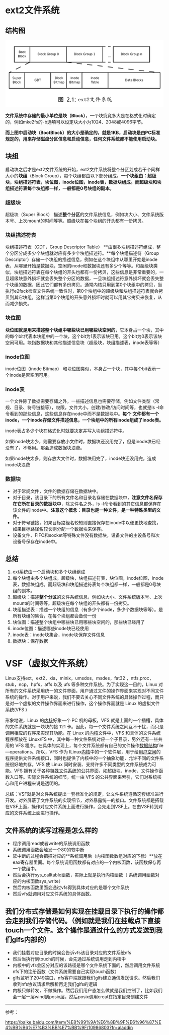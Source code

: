 # ext2文件系统

## 结构图

![](/操作系统/文件/images/ext2.png)

**文件系统中存储的最小单位是块（Block）**，一个块究竟多大是在格式化时确定的，例如mke2fs的-b选项可以设定块大小为1024、2048或4096字节。

**而上图中启动块（BootBlock）的大小是确定的，就是1KB，启动块是由PC标准规定的，用来存储磁盘分区信息和启动信息，任何文件系统都不能使用启动块。**

## 块组

启动块之后才是ext2文件系统的开始，ext2文件系统将整个分区划成若干个同样大小的**块组**（Block Group），每个块组都由以下部分组成。**一个块组由：超级块，块组描述符表，块位图，inode位图，inode表，数据块组成。而超级块和块组描述符表每个块组都一样，一般都是0号块组的副本。**

### 超级块

超级块（Super Block） 描述**整个分区**的文件系统信息，例如块大小、文件系统版本号、上次mount的时间等等。超级块在每个块组的开头都有一份拷贝。

### 块组描述符表

块组描述符表（GDT，Group Descriptor Table） **由很多块组描述符组成，整个分区分成多少个块组就对应有多少个块组描述符。**每个块组描述符（Group Descriptor）存储一个块组的描述信息，例如在这个块组中从哪里开始是inode表，从哪里开始是数据块，空闲的inode和数据块还有多少个等等。和超级块类似，块组描述符表在每个块组的开头也都有一份拷贝，这些信息是非常重要的，一旦超级块意外损坏就会丢失整个分区的数据，一旦块组描述符意外损坏就会丢失整个块组的数据，因此它们都有多份拷贝。通常内核只用到第0个块组中的拷贝，当执行e2fsck检查文件系统一致性时，第0个块组中的超级块和块组描述符表就会拷贝到其它块组，这样当第0个块组的开头意外损坏时就可以用其它拷贝来恢复，从而减少损失。

### 块位图

**块位图就是用来描述整个块组中哪些块已用哪些块空闲的**，它本身占一个块，其中的每个bit代表本块组中的一个块，这个bit为1表示该块已用，这个bit为0表示该块空闲可用。块指数据块和其他描述信息块（超级块，块组描述表，inode表等等）

### inode位图

inode位图（inode Bitmap） 和块位图类似，本身占一个块，其中每个bit表示一个inode是否空闲可用。

### inode表

一个文件除了数据需要存储之外，一些描述信息也需要存储，例如文件类型（常规、目录、符号链接等），权限，文件大小，创建/修改/访问时间等，也就是ls -l命令看到的那些信息，这些信息存在inode中而不是数据块中。**每个**
**文件都有一个inode，一个inode存储文件描述信息，一个块组中的所有inode组成了inode表。**

inode表占多少个块在格式化时就要决定并写入块组描述符中。

如果inode块太少，则需要存放小文件时，数据块还没用完了，但是inode块已经没有了，不够用。那会造成数据块浪费。

如果inode块太多，则存放大文件时，数据块用完了，inode块还没用完，造成inode块浪费

### 数据块

+ 对于常规文件，文件的数据存储在数据块中。
+ 对于目录，该目录下的所有文件名和目录名存储在数据块中，**注意文件名保存在它所在目录的数据块中**，除文件名之外，ls -l命令看到的其它信息都保存在该文件的inode中。**注意这个概念：目录也是一种文件，是一种特殊类型的文件。**
+ 对于符号链接，如果目标路径名较短则直接保存在inode中以便更快地查找，如果目标路径名较长则分配一个数据块来保存。
+ 设备文件、FIFO和socket等特殊文件没有数据块，设备文件的主设备号和次设备号保存在inode中。

## 总结

1. ext系统由一个启动块和多个块组组成
2. 每个块组由多个块组成。超级块，块组描述符表，块位图，inode位图，inode表，数据块组成。而超级块和块组描述符表每个块组都一样，一般都是0号块组的副本。
3. 超级块：描述**整个分区**的文件系统信息，例如块大小、文件系统版本号、上次mount的时间等等。超级块在每个块组的开头都有一份拷贝。
4. 块组描述表：描述一个块组的信息（有多少个inode，多少个数据块等等）。是所有块组的集合，在每个块组都会备份一份
5. 块位图：描述整个块组中哪些块已用哪些块空闲的，那些块已经用了
6. inode位图：描述哪些inode块已经使用
7. inode表：inode块集合，inode块保存文件信息
8. 数据块：保存数据

# VSF（虚拟文件系统）

Linux支持ext，ext2，xia，minix，umsdos，msdes，fat32 ，ntfs,proc，stub，ncp，hpfs，affs 以及 ufs 等多种文件系统。为了实现这一目的，Linux 对所有的文件系统采用统一的文件界面，用户通过文件的操作界面来实现对不同文件系统的操作。对于用户来说，我们不要去关心不同文件系统的具体操作过程，而只是对一个虚拟的文件操作界面来进行操作，这个操作界面就是 Linux 的虚拟文件系统(VFS ) 

形象地说，Linux 的[内核](https://baike.baidu.com/item/内核)好象一个 PC 机的母板，VFS 就是上面的一个插槽，具体的文件系统就是一块块的接 121 卡。因此，每一个文件系统之间互不干扰，而只是调用相应的程序来实现其功能。在 Linux 的[内核](https://baike.baidu.com/item/内核)文件中，VFS 和具体的文件系统程序都放在 Linux\FS 中，其中每一种文件系统对应一个子目录，另外还有一些共用的 VFS 程序。在具体的实现上，每个文件系统都有自己的文件操作[数据结构](https://baike.baidu.com/item/数据结构)file—operations。所以，VFS 作为 ILinux[内核](https://baike.baidu.com/item/内核)中的一个软件层，用于给[用户空间](https://baike.baidu.com/item/用户空间)的程序提供文件系统接口，同时也提供了内核中的一个抽象功能，允许不同的文件系统很好地共存。VFS 使 Linux 同时安装、支持许多不同类型的文件系统成为可能。VFS 拥有关于各种[特殊文件系统](https://baike.baidu.com/item/特殊文件系统)的公共界面，如超级块、inode、文件操作函数入口等。实际文件系统的细节，统一由 VFS 的公共界面来索引，它们对系统核心和用户进程来说是透明的。

总结：VSF就是对文件系统提出一套标准化的规定，让文件系统遵循这套标准进行开发。对外屏蔽了文件系统的实现细节，对外暴露统一的接口。文件系统都是搭载在VSF上面，操作对应文件系统上面进行操作，会先走到VSF上。在由VSF转到对应的文件系统上面进行操作。

## 文件系统的读写过程是怎么样的

+ 程序调用read或者write的系统调用函数
+ 系统调用函数会触发一个80的软中断
+ 软中断的过程会把把对应的**系统调用后（内核函数数组对应的下标）**放在eax寄存器里面。每个系统调用函数都有对应的一个内核函数，该函数保存再一个数组中。
+ 然后会执行sys_calltable函数，实际上就是执行内核函数（ 系统调用函数对应的内核函数sys_write）
+ 然后内核函数里面会通过vfs得到具体对应的是哪个文件系统
+ 然后vfs就调用对应文件系统的具体函数。

## 我们分布式存储是如何实现在挂载目录下执行的操作都会走到我们存储代码。（例如就是我们在挂载点下直接touch一个文件。这个操作是通过什么的方式发送到我们glfs内部的）

+ 我们挂载对应目录的时候会告诉vfs该目录对应的文件系统nfs
+ 然后当执行到touch的时候，会先通过系统调用走到内核中
+ 内核中的vfs会区分对应的该路径是哪个文件系统下面的，然后调用文件系统nfs下的注册函数（文件系统需要自己实现touch函数）
+ glfs监听了2049端口，nfs客户端就跟我们glfs建立通信发送请求。然后我们收到nfs协议请求后解析再走我们glfs的逻辑
+ 内核只做转发，不做操作。然后我们用户态怎么做就是我们控制了，比如我们会一层一层wind到posix层，然后posix调用creat在指定目录创建文件

------

参考：

https://baike.baidu.com/item/%E8%99%9A%E6%8B%9F%E6%96%87%E4%BB%B6%E7%B3%BB%E7%BB%9F/10986803?fr=aladdin